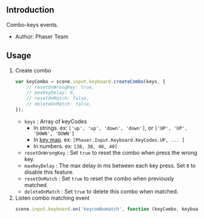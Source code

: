## Introduction

Combo-keys events.

- Author: Phaser Team

## Usage

1. Create combo
    ```javascript
    var keyCombo = scene.input.keyboard.createCombo(keys, {
        // resetOnWrongKey: true,
        // maxKeyDelay: 0,
        // resetOnMatch: false,
        // deleteOnMatch: false,
    });
    ```
    - `keys` : Array of keyCodes
        - In strings. ex: `['up', 'up', 'down', 'down']`, or `['UP', 'UP', 'DOWN', 'DOWN']`
        - In [key map](keyboardevents.md#key-map). ex: `[Phaser.Input.Keyboard.KeyCodes.UP, ... ]`
        - In numbers. ex: `[38, 38, 40, 40]`
    - `resetOnWrongKey` : Set `true` to reset the combo when press the wrong key.
    - `maxKeyDelay` : The max delay in ms between each key press. Set `0` to disable this feature.
    - `resetOnMatch` : Set `true` to reset the combo when previously matched.
    - `deleteOnMatch` : Set `true` to delete this combo when matched.
1. Listen combo matching event
    ```javascript
    scene.input.keyboard.on('keycombomatch', function (keyCombo, keyboardEvent) { /* ... */ });
    ```
